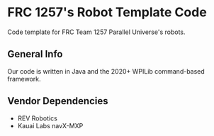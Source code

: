 # FRC 1257's Robot Template Code

Code template for FRC Team 1257 Parallel Universe's robots.

## General Info

Our code is written in Java and the 2020+ WPILib command-based framework.

## Vendor Dependencies

- REV Robotics
- Kauai Labs navX-MXP
